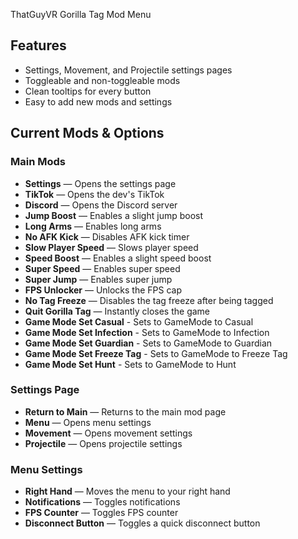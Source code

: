 ThatGuyVR Gorilla Tag Mod Menu

## Features
- Settings, Movement, and Projectile settings pages  
- Toggleable and non-toggleable mods  
- Clean tooltips for every button  
- Easy to add new mods and settings  
## Current Mods & Options

### Main Mods
- **Settings** — Opens the settings page  
- **TikTok** — Opens the dev's TikTok  
- **Discord** — Opens the Discord server  
- **Jump Boost** — Enables a slight jump boost  
- **Long Arms** — Enables long arms  
- **No AFK Kick** — Disables AFK kick timer  
- **Slow Player Speed** — Slows player speed  
- **Speed Boost** — Enables a slight speed boost  
- **Super Speed** — Enables super speed  
- **Super Jump** — Enables super jump  
- **FPS Unlocker** — Unlocks the FPS cap  
- **No Tag Freeze** — Disables the tag freeze after being tagged  
- **Quit Gorilla Tag** — Instantly closes the game
- **Game Mode Set Casual** - Sets to GameMode to Casual
- **Game Mode Set Infection** - Sets to GameMode to Infection
- **Game Mode Set Guardian** - Sets to GameMode to Guardian
- **Game Mode Set Freeze Tag** - Sets to GameMode to Freeze Tag
- **Game Mode Set Hunt** - Sets to GameMode to Hunt 
### Settings Page
- **Return to Main** — Returns to the main mod page  
- **Menu** — Opens menu settings  
- **Movement** — Opens movement settings  
- **Projectile** — Opens projectile settings  
### Menu Settings
- **Right Hand** — Moves the menu to your right hand  
- **Notifications** — Toggles notifications  
- **FPS Counter** — Toggles FPS counter  
- **Disconnect Button** — Toggles a quick disconnect button  
